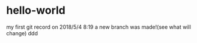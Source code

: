 # hello-world
my first git record on 2018/5/4 8:19
a new branch was made!(see what will change)
ddd
